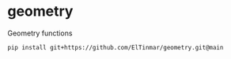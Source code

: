 # geometry

Geometry functions

```
pip install git+https://github.com/ElTinmar/geometry.git@main
```
